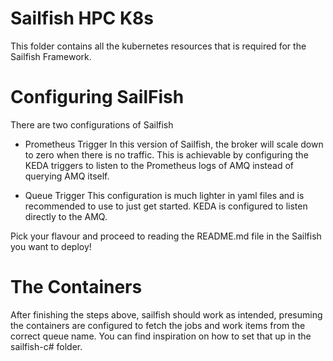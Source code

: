 # Sailfish HPC K8s 

This folder contains all the kubernetes resources that is required for the Sailfish Framework.


# Configuring SailFish
There are two configurations of Sailfish
 - Prometheus Trigger
 In this version of Sailfish, the broker will scale down to zero when there is no traffic. This is achievable by configuring the KEDA triggers to listen to the Prometheus logs of AMQ instead of querying AMQ itself.

 - Queue Trigger
 This configuration is much lighter in yaml files and is recommended to use to just get started. KEDA is configured to listen directly to the AMQ.

Pick your flavour and proceed to reading the README.md file in the Sailfish you want to deploy!


# The Containers
After finishing the steps above, sailfish should work as intended, presuming the containers are configured to fetch the jobs and work items from the correct queue name. You can find inspiration on how to set that up in the sailfish-c# folder.
